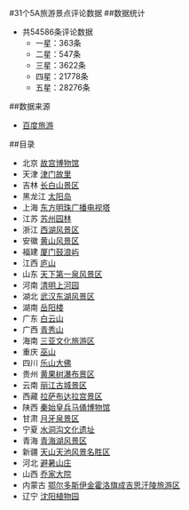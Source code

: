 #31个5A旅游景点评论数据
##数据统计
* 共54586条评论数据
	* 一星：363条
	* 二星：547条
	* 三星：3622条
	* 四星：21778条
	* 五星：28276条

##数据来源
* [百度旅游](http://lvyou.baidu.com/)

##目录
* 北京 [故宫博物馆](gugong.txt)
* 天津 [津门故里](guwenhuajie.txt)
* 吉林 [长白山景区](changbaishan.txt)
* 黑龙江 [太阳岛](haerbintaiyangdao.txt)
* 上海 [东方明珠广播电视塔](dongfangmingzhu.txt)
* 江苏 [苏州园林](suzhouyuanlin.txt)
* 浙江 [西湖风景区](xihu.txt)
* 安徽 [黄山风景区](huangshan.txt)
* 福建 [厦门鼓浪屿](gulangyu.txt)
* 江西 [庐山](lushan.txt)
* 山东 [天下第一泉风景区](baotuquan.txt)
* 河南 [清明上河园](qingmingshangheyuan.txt)
* 湖北 [武汉东湖风景区](wuhandonghu.txt)
* 湖南 [岳阳楼](yueyanglou.txt)
* 广东 [白云山](guangzhoubaiyunshan.txt)
* 广西 [青秀山](qingxiushan.txt)
* 海南 [三亚文化旅游区](sanya.txt)
* 重庆 [巫山](wushan.txt)
* 四川 [乐山大佛](leshandafo.txt)
* 贵州 [黄果树瀑布景区](huangguoshupubu.txt)
* 云南 [丽江古城景区](dayangucheng.txt)
* 西藏 [拉萨布达拉宫景区](budalagong.txt)
* 陕西 [秦始皇兵马俑博物馆](qinshihuangbingmayong.txt)
* 甘肃 [月牙泉景区](yueyaquan.txt)
* 宁夏 [水洞沟文化遗址](shuidonggou.txt)
* 青海 [青海湖风景区](qinghaihu.txt)
* 新疆 [天山天池风景名胜区](tianshantianchi.txt)
* 河北 [避暑山庄](bishushanzhuang.txt)
* 山西 [乔家大院](qiaojiadayuan.txt)
* 内蒙古 [鄂尔多斯伊金霍洛旗成吉思汗陵旅游区](chengjisihanling.txt)
* 辽宁 [沈阳植物园](shenyangzhiwuyuan.txt)